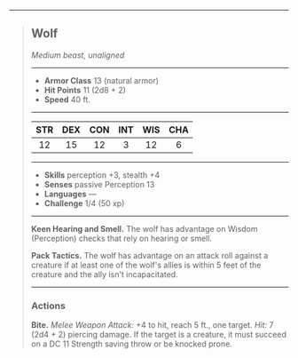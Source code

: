 ***
> ## Wolf
> *Medium beast, unaligned*
> 
> ***
> 
> - **Armor Class** 13 (natural armor)
> - **Hit Points** 11 (2d8 + 2)
> - **Speed** 40 ft.
> 
> ***
> 
> |STR|DEX|CON|INT|WIS|CHA|
> |:---:|:---:|:---:|:---:|:---:|:---:|
> |12|15|12|3|12|6|
> 
> ***
> 
> - **Skills** perception +3, stealth +4
> - **Senses** passive Perception 13
> - **Languages** —
> - **Challenge** 1/4 (50 xp)
> 
> ***
> 
> **Keen Hearing and Smell.** The wolf has advantage on Wisdom (Perception) checks that rely on hearing or smell.
> 
> **Pack Tactics.** The wolf has advantage on an attack roll against a creature if at least one of the wolf's allies is within 5 feet of the creature and the ally isn't incapacitated.
> 
> ***
> 
> ### Actions
> **Bite.** *Melee Weapon Attack:* +4 to hit, reach 5 ft., one target. *Hit:* 7 (2d4 + 2) piercing damage. If the target is a creature, it must succeed on a DC 11 Strength saving throw or be knocked prone.